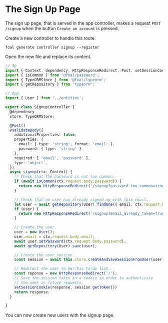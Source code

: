 # The Sign Up Page

The sign up page, that is served in the app controller, makes a request `POST /signup` when the button `Create an account` is pressed.

Create a new controller to handle this route.

```
foal generate controller signup --register
```

Open the new file and replace its content.

```typescript
// 3p
import { Context, dependency, HttpResponseRedirect, Post, setSessionCookie, ValidateBody } from '@foal/core';
import { isCommon } from '@foal/password';
import { TypeORMStore } from '@foal/typeorm';
import { getRepository } from 'typeorm';

// App
import { User } from '../entities';

export class SignupController {
  @dependency
  store: TypeORMStore;

  @Post()
  @ValidateBody({
    additionalProperties: false,
    properties: {
      email: { type: 'string', format: 'email' },
      password: { type: 'string' }
    },
    required: [ 'email', 'password' ],
    type: 'object',
  })
  async signup(ctx: Context) {
    // Check that the password is not too common.
    if (await isCommon(ctx.request.body.password)) {
      return new HttpResponseRedirect('/signup?password_too_common=true');
    }

    // Check that no user has already signed up with this email.
    let user = await getRepository(User).findOne({ email: ctx.request.body.email });
    if (user) {
      return new HttpResponseRedirect('/signup?email_already_taken=true');
    }

    // Create the user.
    user = new User();
    user.email = ctx.request.body.email;
    await user.setPassword(ctx.request.body.password);
    await getRepository(User).save(user);

    // Create the user session.
    const session = await this.store.createAndSaveSessionFromUser(user);

    // Redirect the user to her/his to-do list.
    const reponse = new HttpResponseRedirect('/');
    // Save the session token in a cookie in order to authenticate
    // the user in future requests.
    setSessionCookie(response, session.getToken())
    return response;
  }

}

```

You can now create new users with the signup page.